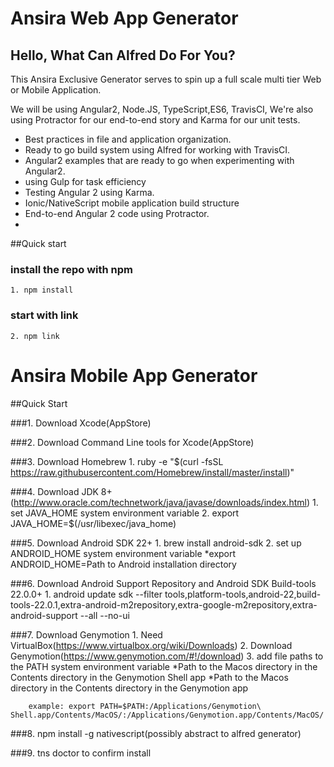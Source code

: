 # Ansira Web App Generator

## Hello, What Can Alfred Do For You?

This Ansira Exclusive Generator serves to spin up a full scale multi tier Web or Mobile Application.

We will be using Angular2, Node.JS, TypeScript,ES6, TravisCI, We're also using Protractor for our end-to-end story and Karma for our unit tests.
* Best practices in file and application organization.
* Ready to go build system using Alfred for working with TravisCI.
* Angular2 examples that are ready to go when experimenting with Angular2.
* using Gulp for task efficiency
* Testing Angular 2 using Karma.
* Ionic/NativeScript mobile application build structure
* End-to-end Angular 2 code using Protractor.
*

##Quick start
>

### install the repo with npm
    1. npm install

### start with link
    2. npm link


# Ansira Mobile App Generator

##Quick Start

###1. Download Xcode(AppStore)

###2. Download Command Line tools for Xcode(AppStore)

###3. Download Homebrew
    1. ruby -e "$(curl -fsSL https://raw.githubusercontent.com/Homebrew/install/master/install)"

###4. Download JDK 8+(http://www.oracle.com/technetwork/java/javase/downloads/index.html)
    1. set JAVA_HOME system environment variable
    2. export JAVA_HOME=$(/usr/libexec/java_home)
    
###5. Download Android SDK 22+
    1. brew install android-sdk
    2. set up ANDROID_HOME system environment variable
        *export ANDROID_HOME=Path to Android installation directory
    
###6. Download Android Support Repository and Android SDK Build-tools 22.0.0+
    1. android update sdk --filter tools,platform-tools,android-22,build-tools-22.0.1,extra-android-m2repository,extra-google-m2repository,extra-android-support --all --no-ui

###7. Download Genymotion
    1. Need VirtualBox(https://www.virtualbox.org/wiki/Downloads)
    2. Download Genymotion(https://www.genymotion.com/#!/download)
    3. add file paths to the PATH system environment variable
        *Path to the Macos directory in the Contents directory in the Genymotion Shell app
        *Path to the Macos directory in the Contents directory in the Genymotion app
        
        example: export PATH=$PATH:/Applications/Genymotion\ Shell.app/Contents/MacOS/:/Applications/Genymotion.app/Contents/MacOS/

###8. npm install -g nativescript(possibly abstract to alfred generator)

###9. tns doctor to confirm install

